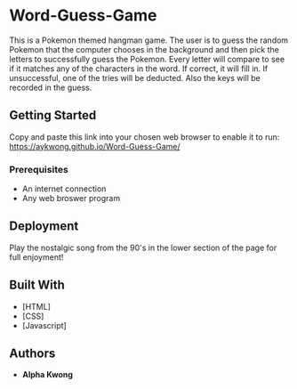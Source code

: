 # Word-Guess-Game

This is a Pokemon themed hangman game. The user is to guess the random Pokemon that the computer chooses in the background and then pick the letters to successfully guess the Pokemon. Every letter will compare to see if it matches any of the characters in the word. If correct, it will fill in. If unsuccessful, one of the tries will be deducted. Also the keys will be recorded in the guess.

## Getting Started

Copy and paste this link into your chosen web browser to enable it to run: https://aykwong.github.io/Word-Guess-Game/

### Prerequisites

- An internet connection
- Any web broswer program

## Deployment

Play the nostalgic song from the 90's in the lower section of the page for full enjoyment!

## Built With

* [HTML]
* [CSS]
* [Javascript]

## Authors

* **Alpha Kwong**

